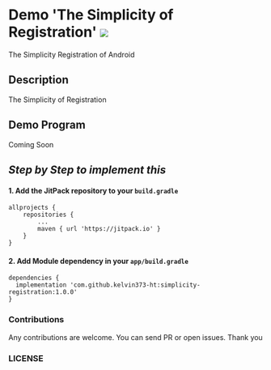 # Demo 'The Simplicity of Registration' [![](https://jitpack.io/v/kelvin373-ht/simplicity-registration.svg)](https://jitpack.io/#kelvin373-ht/simplicity-registration)
The Simplicity Registration of Android

## Description

The Simplicity of Registration

## Demo Program

Coming Soon

## _Step by Step to implement this_

#### 1. Add the JitPack repository to your `build.gradle`

```
allprojects {
    repositories {
        ...
        maven { url 'https://jitpack.io' }
    }
}
  ```
  #### 2. Add Module dependency in your `app/build.gradle`
  
  ```
  dependencies {
    implementation 'com.github.kelvin373-ht:simplicity-registration:1.0.0'
  }
  ```

### Contributions

Any contributions are welcome. You can send PR or open issues.
Thank you

### LICENSE
